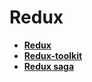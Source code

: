 # Redux

* **<a href="./pages/types/readme.md">Redux</a>**
* **<a href="./pages/types/readme.md">Redux-toolkit</a>**
* **<a href="./pages/types/readme.md">Redux saga</a>**